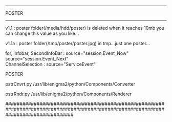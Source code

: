 *********************************
POSTER
*********************************

v1.1 : poster folder(/media/hdd/poster) is deleted when it reaches 10mb
you can change this value as you like...

v1.1a : poster folder(/tmp/poster/poster.jpg) in tmp...just one poster...


for,
infobar, SecondInfoBar : source="session.Event_Now"
						 source="session.Event_Next"	
ChannelSelection       : source="ServiceEvent"

<widget render="pstrRndr" source="session.Event_Now" path="poster" position="5,60" size="185,278" backgroundColor="tb" zPosition="1" transparent="0">
	<convert type="pstrCnvrt">POSTER</convert>
</widget>

pstrCnvrt.py
/usr/lib/enigma2/python/Components/Converter

pstrRndr.py
/usr/lib/enigma2/python/Components/Renderer

########################################################################################################################################
